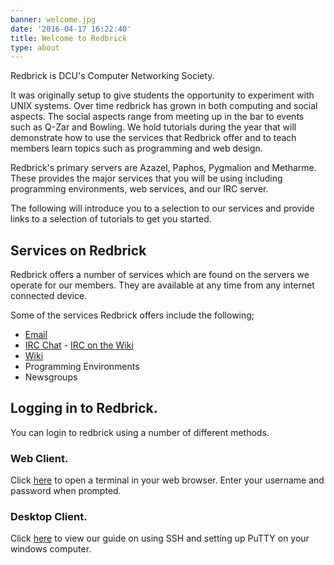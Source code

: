 ```yaml
---
banner: welcome.jpg
date: '2016-04-17 16:22:40'
title: Welcome to Redbrick
type: about
---
```


Redbrick is DCU's Computer Networking Society.

It was originally setup to give students the opportunity to experiment with UNIX
systems. Over time redbrick has grown in both computing and social aspects. The
social aspects range from meeting up in the bar to events such as Q-Zar and
Bowling. We hold tutorials during the year that will demonstrate how to use the
services that Redbrick offer and to teach members learn topics such as
programming and web design.

Redbrick's primary servers are Azazel, Paphos, Pygmalion and Metharme. These
provides the major services that you will be using including programming
environments, web services, and our IRC server.

The following will introduce you to a selection to our services and provide
links to a selection of tutorials to get you started.

## Services on Redbrick

Redbrick offers a number of services which are found on the servers we operate
for our members. They are available at any time from any internet connected
device.

Some of the services Redbrick offers include the following;

- [Email](https://webmail.redbrick.dcu.ie/)
- [IRC Chat](https://webchat.redbrick.dcu.ie) -
  [IRC on the Wiki](http://wiki.redbrick.dcu.ie/mw/IRC)
- [Wiki](https://wiki.redbrick.dcu.ie)
- Programming Environments
- Newsgroups

## Logging in to Redbrick.

You can login to redbrick using a number of different methods.

### Web Client.

Click [here](https://www.redbrick.dcu.ie/wetty) to open a terminal in your web
browser. Enter your username and password when prompted.

### Desktop Client.

Click [here](http://wiki.redbrick.dcu.ie/mw/Connect) to view our guide on using
SSH and setting up PuTTY on your windows computer.
